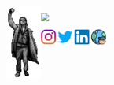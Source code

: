 <img align="left" src="images/bc-bender-bw.png" width="70">

<p>
<!-- spotify player -->
<a href="https://open.spotify.com/user/brandanmcdevitt"><img src="https://spotify-player-github-readme.vercel.app/api/spotify" width=435/></a></br>
</p>

<p align="left">
<!-- instagram -->
<a href="https://instagram.com/brandanmcdevitt/"><img src="images/instagram.svg" width="30"/></a>
<!-- twitter -->
<a href="https://twitter.com/brandanmcdevitt"><img src="images/twitter.svg" width="30"/></a>
<!-- linkedin -->
<a href="https://linkedin.com/in/brandanmcdevitt/"><img src="images/linkedin.svg" width="30"/></a>
<!-- website -->
<a href="https://brandan.me"><img src="images/internet.svg" width="30"/></a>
</p>
